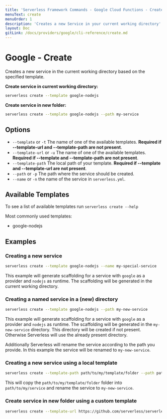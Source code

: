 ```yaml
---
title: 'Serverless Framework Commands - Google Cloud Functions - Create'
menuText: create
menuOrder: 1
description: 'Creates a new Service in your current working directory'
layout: Doc
gitLink: /docs/providers/google/cli-reference/create.md
---
```


# Google - Create

Creates a new service in the current working directory based on the specified template.

**Create service in current working directory:**

```bash
serverless create --template google-nodejs
```

**Create service in new folder:**

```bash
serverless create --template google-nodejs --path my-service
```

## Options

- `--template` or `-t` The name of one of the available templates. **Required if --template-url and --template-path are not present**.
- `--template-url` or `-u` The name of one of the available templates. **Required if --template and --template-path are not present**.
- `--template-path` The local path of your template. **Required if --template and --template-url are not present**.
- `--path` or `-p` The path where the service should be created.
- `--name` or `-n` the name of the service in `serverless.yml`.

## Available Templates

To see a list of available templates run `serverless create --help`

Most commonly used templates:

- google-nodejs

## Examples

### Creating a new service

```bash
serverless create --template google-nodejs --name my-special-service
```

This example will generate scaffolding for a service with `google` as a provider and `nodejs` as runtime. The scaffolding will be generated in the current working directory.

### Creating a named service in a (new) directory

```bash
serverless create --template google-nodejs --path my-new-service
```

This example will generate scaffolding for a service with `google` as a provider and `nodejs` as runtime. The scaffolding will be generated in the `my-new-service` directory. This directory will be created if not present. Otherwise Serverless will use the already present directory.

Additionally Serverless will rename the service according to the path you provide. In this example the service will be renamed to `my-new-service`.

### Creating a new service using a local template

```bash
serverless create --template-path path/to/my/template/folder --path path/to/my/service --name my-new-service
```

This will copy the `path/to/my/template/folder` folder into `path/to/my/service` and rename the service to `my-new-service`.

### Create service in new folder using a custom template

```bash
serverless create --template-url https://github.com/serverless/serverless/tree/master/lib/plugins/create/templates/google-nodejs --path myService
```
